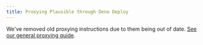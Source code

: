 ```yaml
---
title: Proxying Plausible through Deno Deploy
---
```


We've removed old proxying instructions due to them being out of date. [See our general proxying guide](/proxy/introduction).

